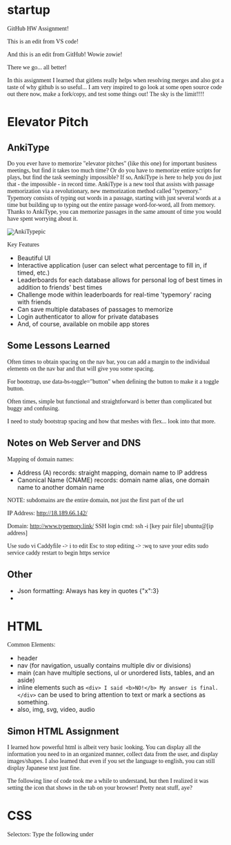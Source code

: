 # startup
GitHub HW Assignment!

This is an edit from VS code!

And this is an edit from GitHub! Wowie zowie!

There we go... all better!

In this assignment I learned that gitlens really helps when resolving merges and also got a taste of why github is so useful... I am very inspired to go look at some open source code out there now, make a fork/copy, and test some things out! The sky is the limit!!!!

 # Elevator Pitch
 ## AnkiType
Do you ever have to memorize "elevator pitches" (like this one) for important business meetings, but find it takes too much time? Or do you have to memorize entire scripts for plays, but find the task seemingly impossible? If so, AnkiType is here to help you do just that - the impossible - in record time. AnkiType is a new tool that assists with passage memorization via a revolutionary, new memorization method called "typemory." Typemory consists of typing out words in a passage, starting with just several words at a time but building up to typing out the entire passage word-for-word, all from memory. Thanks to AnkiType, you can memorize passages in the same amount of time you would have spent worrying about it.


![AnkiTypepic](https://user-images.githubusercontent.com/122409716/214924230-aa613057-602a-4afe-930c-5bb62e81f96a.png)

Key Features
- Beautiful UI
- Interactive application (user can select what percentage to fill in, if timed, etc.)
- Leaderboards for each database allows for personal log of best times in addition to friends' best times
- Challenge mode within leaderboards for real-time 'typemory' racing with friends
- Can save multiple databases of passages to memorize
- Login authenticator to allow for private databases
- And, of course, available on mobile app stores

## Some Lessons Learned

Often times to obtain spacing on the nav bar, you can add a margin to the individual elements on the nav bar and that will give you some spacing.

For bootstrap, use data-bs-toggle="button" when defining the button to make it a toggle button.

Often times, simple but functional and straightforward is better than complicated but buggy and confusing.

I need to study bootstrap spacing and how that meshes with flex... look into that more.

## Notes on Web Server and DNS

Mapping of domain names:
- Address (A) records: straight mapping, domain name to IP address
- Canonical Name (CNAME) records: domain name alias, one domain name to another domain name

NOTE: subdomains are the entire domain, not just the first part of the url


IP Address: http://18.189.66.142/

Domain: http://www.typemory.link/
SSH login cmd: ssh -i [key pair file] ubuntu@[ip address]

Use sudo vi Caddyfile -> i to edit
Esc to stop editing -> :wq to save your edits
sudo service caddy restart to begin https service


## Other

- Json formatting: Always has key in quotes {"x":3}
- 

# HTML

Common Elements:
- header
- nav (for navigation, usually contains multiple div or divisions)
- main (can have multiple sections, ul or unordered lists, tables, and an aside)
- inline elements such as `<div> I said <b>NO!</b> My answer is final. </div>` can be used to bring attention to text or mark a sections as something.
- also, img, svg, video, audio


## Simon HTML Assignment

I learned how powerful html is albeit very basic looking. You can display all the information you need to in an organized manner, collect data from the user, and display images/shapes. I also learned that even if you set the language to english, you can still display Japanese text just fine.

The following line of code took me a while to understand, but then I realized it was setting the icon that shows in the tab on your browser! Pretty neat stuff, aye?
    <link rel="icon" href="favicon.ico" />

# CSS

Selectors:
Type the following under <head><style> or <head><link>link to CSS doc or inline style="color:black"
- NOTE: any declaration at a lower level will override higher level
```
body {
  font-family: sans-serif;
}
```
- If it is a class, use: `.class_name` or `p.class_name` to narrow it down to only paragraphs of that class.
- If it is an ID, use: `#ID_name`
- There is also an attribute selector: a[href] where href can = "./pic_name.png" or href* = "https://" for websites, etc.
- And finally, a pseudo secelctor: `section:hover {}`

- colors can be keyword, RGB hex (#0FA2), RGB function (rgb(25%, 220, 128, 0.5)), or HSL (same as RGB but col, grey, light)

FONTS:
- Two ways to import:
```
@import url('https://fonts.googleapis.com/css2?family=Rubik Microbe&display=swap');

p {
  font-family: 'Rubik Microbe';
}
```
or:
```
@font-face {
  font-family: 'Something';
  src: url('https://cs260.click/fonts/quicksand.woff2');
}

p {
  font-family: Something;
}
```
- BOX MODEL: "caution: pals before marriage" from inside out, content, padding, border, margin
- CSS defaults to content box for sizing (change to border-box for size to match visual size)
Animations:
```
 @keyframes demo {
 from {
 something: value
 }
 //optional: percentage value definitions
 to {
 something: other value
 }
 ```
 
FLEX
- `flex: 0 80px` means will not grow (0) and starting basis height of 80px
- `flex: 1`f gives a fractional value for growth. (if 3, gets 3 units of space)




Be sure to position things absolutely or fix them (depending on what you want them to do when the user scrolls) to posiiton things around the display. Additionally, when having animations that involve going off screen and coming on screen, don't forget to edit the width.

Also, use flex to position your page's elements! It is the move. flex: #ratio of the screen (ex. use 1 and 3 for secondary and main section) #fixed px value (for header/footer)

## Bootstrap

REMEMBER THE FOLLOWING:
- always include <meta name="viewport" content="width=device-width, initial-scale=1" /> under head
- always include <link
      href="https://cdn.jsdelivr.net/npm/bootstrap@5.2.3/dist/css/bootstrap.min.css"
      rel="stylesheet"
      integrity="sha384-rbsA2VBKQhggwzxH7pPCaAqO46MgnOM80zW1RWuH61DGLwZJEdK2Kadq2F9CUG65"
      crossorigin="anonymous" /> under head
- always include <script
    src="https://cdn.jsdelivr.net/npm/bootstrap@5.2.3/dist/js/bootstrap.bundle.min.js"
    integrity="sha384-kenU1KFdBIe4zVF0s0G1M5b4hcpxyD9F7jL+jjXkk+Q2h455rYXK/7HAuoJl+0I4"
    crossorigin="anonymous"
  ></script> just before end of body

Use the following when implementing your program:
- <button... class ="btn btn-success" data-bs-toggle-"button" (for toggling 1st letter show/no show)
- <header class ="sticky-top"
- <footer class ="sticky-bottom"
- include a cover page so it looks clearn
Reference this website for more ideas on what to implement: https://getbootstrap.com/docs/5.2/examples/

## Simon CSS Implementation

I learned the importance of understanding what all of the bootstrap classes do whenever you implement them... because if you don't understand, you will get stuck trying to fix one little formatting thing for a good while! The containers really clicked for me though, and I was able to visualize more easily how all of the containers work togther. I also learned that you could override some undesirable features by using your own stylesheet. I had to do that for a bootstrap login menu that I implemented, as some of the text wasn't centering on it. Once I changed the display of the text's container to flex, however, I could then center its content.

# JavaScript

## Inserting
- You can use `<script src="index.js"><script>` under head or insert functions in a script element on the html document
- You can also write JS code under onClick
- Select HTML elements using:
queryselector('p') - the FIRST p
queryselectorall('p') - an iterator to iterate over ALL p!
- textContent sets child text for element

Use chmod +x deploy.sh in console to make a script executable

## JS Arrow Functions
- Arrow functions with no parenthasees have an automatic return statement built in


## JS Arrays
- sort: runs a function and sorts an array in place
- find: finds first value that satisfies a fxn
- reduce: reduces an array using a function to a single item
- map: maps an array to a new array (a.map(i=>i+i))
- filter: removes all items that dont satisfy fxn (a.filter(i=>i%2))
- every: runs a fxn to see if all items match (a.every(i=>i<3))
- some: every but to see if any items match

Also note that 


## JS Obj/Classes

Remember to use the this. whenever accessing the variables/attributes of the obj/class. Also, when defining a func as an attribute of a func or class, remember that you don't need to declare function before doing so.

## JS Promises and Async/Await

Here is some example code:

```ruby
const haveMoney = false;
const amHungry = true;

function liveLife () {
  return new Promise((resolve,reject) => {
    if (haveMoney && amHungry) {
      resolve('arrrrrriba costa vida! yo quiero un taco!')
    } else if (amHungry) {
      resolve('knock it off Napoleon, make yoself a dang quesedilla!')
    } else {
      reject('just keep working on your homework')
    }
  })
}

liveLife().then((message) => {
  console.log(message)
}).catch((error) => {
  console.log(error)
})
```

And for the same code but async/await:

```ruby 
const haveMoney = false;
const amHungry = false;

async function fxnToLiveLife () {
    try {
  const yourLife = await liveLife();
  console.log(yourLife);
} catch (error) {
  console.log(error);
} finally {
  console.log("good work")
}
}

function liveLife () {
  return new Promise((resolve,reject) => {
    if (haveMoney && amHungry) {
      resolve('arrrrrriba costa vida! yo quiero un taco!')
    } else if (amHungry) {
      resolve('knock it off Napoleon, make yoself a dang quesedilla!')
    } else {
      reject('just keep working on your homework')
    }
  })
}

fxnToLiveLife();
```

When evaluating a promise using the .then .catch. finally, the computer is going to "skip past it" and keep executing the code below. When evaluating a promise using async and await (try, catch etc.), the code hits the await and stops until that await promise is resolved.

## Simon JS

- Be sure to include `<script src="js file name.js"></script>` in your head html section.
- NOTE: Sometimes you need to include this at the end of the body in case your code references HTML elements during initialization!
- Also add  `onclick = "fxn()"` to buttons and forms so that your js is called.
- Additionally, you can define multiple classes for a button element and create a class specifically for the javascript to discover the button.


## Startup JS

- the /g at the end of RegExp means to select every item, not just the first one that matches!
- You can use the JS document to define needed variables and access them in the classes.
- Use classes and initialize an object of the class to get the JS started on each page.
- Use localStorage.setItem(item name, item value) to create local data and localStorage.getItem(item name) to access that data
- PERSONAL NOTE: Check form action on collections page? ALSO, see CSS flex grid for collections page!

# `POST MIDTERM`

## URL
Example: https://byu.edu:443/cs/260/student?filter=accepted#summary
- shceme: https
- domain name: byu.edu
- port: 3000 (specifies which port is used to connect to domain server)
- path: /school/byu/user/8014
- parameters: filter=names&highlight=intro,summary
- anchor: summary (sub-location)
URN is a Uniform Resource Name that doesn't specify a specific location.
URI is a Uniform Resource Identifier that could refer to either a URL or a URN.

## Ports
Common port numbers:
- 20: FTP (file transfer protocol)
- 22: SSH for remote devices
- 25: Simple Mail Transfer Protocol (SMTP) for sending email
- 53: DNS for looking up IP addresses
- 80: HTTP for web requests
- 110: Post Office Protocol (POP3) for retrieving email
- 123: Netwrok Time Protocol (NTP) for managing time
- 161: Simple Network Management Protocol (SNMP) for managing routers, printers, etc.
- 194: Internet Relay Chat (IRC) for chatting
- 443: HTTPS

## HTTP
Verbs:
- GET
- POST
- PUT
- DELETE
- OPTIONS

Status Codes:
- 1xx: informational
- 2xx - success
- 3xx - redirect
- 4xx - client errors (invalid request)
- 5xx - server errors

## SOP and CORS
SOP is Same Origin Policy. Only allows JavaScript to make rquests to domain if it is same domain that user is viewing. Default is SOP aka to not allow other origins.
CORS is Cross Origin Resource Sharing. Allows server to respond with what origins are allowed. If *, any origin can make the request


